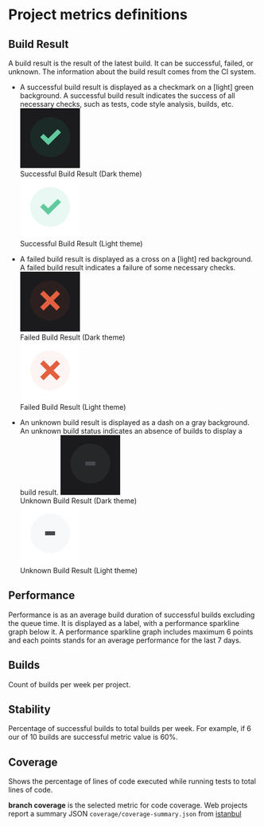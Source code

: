 # Project metrics definitions

## Build Result
A build result is the result of the latest build. It can be successful, failed, or unknown.
The information about the build result comes from the CI system. 
* A successful build result is displayed as a checkmark on a [light] green background. A successful build result 
indicates the success of all necessary checks, such as tests, code style analysis, builds, etc.   
![Successful Build Result (Dark theme)](images/successful_build_result.png)    
Successful Build Result (Dark theme)    
![Successful Build Result (Light theme)](images/successful_build_result_light.png)    
Successful Build Result (Light theme)    

* A failed build result is displayed as a cross on a [light] red background. A failed build result indicates a failure 
of some necessary checks.
![Failed Build Result (Dark theme)](images/failed_build_result.png)    
Failed Build Result (Dark theme)    
![Failed Build Result (Light theme)](images/failed_build_result_light.png)    
Failed Build Result (Light theme)    

* An unknown build result is displayed as a dash on a gray background. An unknown build status indicates an absence of 
builds to display a build result.
![Unknown Build Result (Dark theme)](images/unknown_build_result.png)    
Unknown Build Result (Dark theme)    
![Unknown Build Result (Light theme)](images/unknown_build_result_light.png)    
Unknown Build Result (Light theme)

## Performance
Performance is as an average build duration of successful builds excluding the queue time.
It is displayed as a label, with a performance sparkline graph below it.
A performance sparkline graph includes maximum 6 points and each points stands for an average performance for 
the last 7 days.

## Builds
Count of builds per week per project.

## Stability
Percentage of successful builds to total builds per week. For example, if 6 our of 10 builds are successful metric value is 60%. 

## Coverage
Shows the percentage of lines of code executed while running tests to total lines of code.

**branch coverage** is the selected metric for code coverage. Web projects report a summary JSON `coverage/coverage-summary.json` from [istanbul](https://istanbul.js.org/docs/advanced/alternative-reporters/#json-summary)


